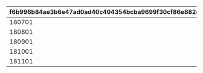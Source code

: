 |f6b996b84ae3b6e47ad0ad40c404354bcba9699f30cf86e882ca50f468b8ebea|c5a71d7c30da5859e3257701e909f2af01e1434a904094f857eda638d3c23337|f93dcc53cf1f5163dbd26e2c6bb52af84eba973eb712dbd8858e27b4f31865e2|be3a393e6e5a973222da307956bef262d634b0d71dabab29fd44cfaf89c0b57c|e477ea70f96380de52355d81363a4c4859c760761670529a297e397736841760|bb2544c9601e7268af4d5d87fd5d8bc09ce0009dfc12fe8f8a91bfc2ebf30ffb|
| --- | --- | --- | --- | --- | --- |
|180701|vo_cmn_180711_mypage_001||vo_cmn_180811_mypage_004|||
|180801|vo_cmn_180811_mypage_001||vo_cmn_180811_mypage_004||vo_cmn_180811_mypage_007|
|180901|vo_cmn_180911_mypage_001||vo_cmn_180911_mypage_004|||
|181001|vo_cmn_181011_mypage_001||vo_cmn_181011_mypage_004|||
|181101|vo_cmn_181111_mypage_001||vo_cmn_181111_mypage_004|||